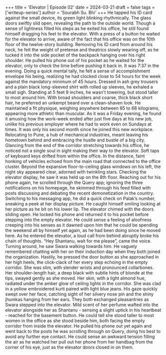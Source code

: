 +++
title = 'Elevator | Episode 02'
date = 2024-03-21
draft = false
tags = ['writeup-series']
author = 'Sourabh Su. Bhi'
+++
He tapped his ID card against the small device, its green light blinking rhythmically.
The glass doors swiftly slid open, revealing the path to the outside world.
Though a sense of lightness filled his steps as he exited his office, he still found himself dragging his feet to the elevator.
With a press of a button he waited for the elevator to arrive, aware of the fact that his office was on the 10th floor of the twelve-story building.
Removing his ID card from around his neck, he felt the weight of pretense and theatrics slowly wearing off, as he tucked it into the side pocket of the backpack hanging over his right shoulder.
He pulled his phone out of his pocket as he waited for the elevator, only to check the time before pushing it back in.
It was 7:37 in the evening.
Doing a quick mental tally, he felt a sense of accomplishment envelope his being, realizing he had clocked close to 54 hours for the week against the mandatory minimum of 45 hours.
Dressed in ash grey trousers and a plain black long-sleeved shirt with rolled up sleeves, he exhaled a small sigh.
Standing at 5 feet 9 inches, he wasn't towering, but stood taller to most around him. With broad shoulders and coarse, thick black short hair, he preferred an unkempt beard over a clean-shaven look.
He maintained a fit physique, weighing anywhere between 65 to 68 kilograms, appearing more athletic than muscular.
As it was a Friday evening, he found it amusing how the work-week ended after just five days at his new job, unlike his previous employer where he had to work even on Sundays at times.
It was only his second month since he joined this new workplace.
Relocating to Pune, a hub of mechanical industries, meant leaving his hometown behind and embracing the hustle and bustle of a big city.
Glancing from the end of the corridor stretching towards his office, he noticed not a single soul in sight making their way to the elevator.
Soft taps of keyboard keys drifted from within the office.
In the distance, faint honking of vehicles echoed from the main road that connected to the office cluster.
Beyond the expansive floor-to-ceiling glass windows on his left, the night sky appeared clear, adorned with twinkling stars.
Checking the elevator display, he saw it was held up on the 8th floor.
Reaching out for his phone again, he scrolled through the Query app; ignoring the three notifications on his homepage, he skimmed through his feed filled with posts discussing and debating the recent demonetization in the country.
Switching to his messaging app, he did a quick check on Palak’s number, sneaking a peek at her display picture.
He caught himself smiling looking at her picture as he bit on his lower lip.
The elevator chimed with the doors sliding open. He locked his phone and returned it to his pocket before stepping into the empty elevator.
He could sense a feeling of aloofness creeping into his senses as it dawned upon him that he could be spending the weekend all by himself yet again, as he had been doing since he moved here.
As he entered the elevator, a loud call from behind abruptly broke his chain of thoughts.
“Hey Shantanu, wait for me please”, came the voice.
Turning around, he saw Swara walking towards him.
He vaguely remembered chatting with her on their induction day when they both joined the organization.
Hastily, he pressed the door button as she approached in her high heels, the click-clack of her every step echoing in the empty corridor.
She was slim, with slender wrists and pronounced collarbones.
Her shoulder-length hair, a deep black with subtle hints of blonde at the tips, swayed gently as she moved.
Her skin, with a light almond hue, radiated under the amber glow of ceiling lights in the corridor.
She was clad in a yellow embroidered kurti paired with light blue jeans.
His gaze quickly swept over her face, catching sight of her silvery nose pin and the shiny jhumkas hanging from her ears.
They both exchanged pleasantries as Swara stepped into the elevator.
Mild scent of her perfume wafted into the elevator alongside her as Shantanu - sensing a slight uptick in his heartbeat - reached for the basement button.
He could tell she stood taller to most women in the office as she stood beside him, both facing the empty corridor from inside the elevator.
He pulled his phone out yet again and went back to the posts he was scrolling through on Query, doing his best to avoid any further eye contact.
He could sense an awkward tension filling the air as he watched her pull out her phone from her handbag from the corner of his eye, just as the elevator doors closed in on them.
